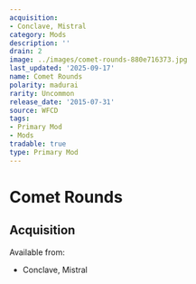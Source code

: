 ```yaml
---
acquisition:
- Conclave, Mistral
category: Mods
description: ''
drain: 2
image: ../images/comet-rounds-880e716373.jpg
last_updated: '2025-09-17'
name: Comet Rounds
polarity: madurai
rarity: Uncommon
release_date: '2015-07-31'
source: WFCD
tags:
- Primary Mod
- Mods
tradable: true
type: Primary Mod
---
```


# Comet Rounds

## Acquisition

Available from:
- Conclave, Mistral

